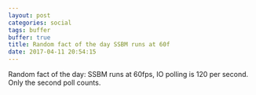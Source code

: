 ```yaml
---
layout: post
categories: social
tags: buffer
buffer: true
title: Random fact of the day SSBM runs at 60f
date: 2017-04-11 20:54:15
---
```

Random fact of the day: SSBM runs at 60fps, IO polling is 120 per second. Only the second poll counts.
